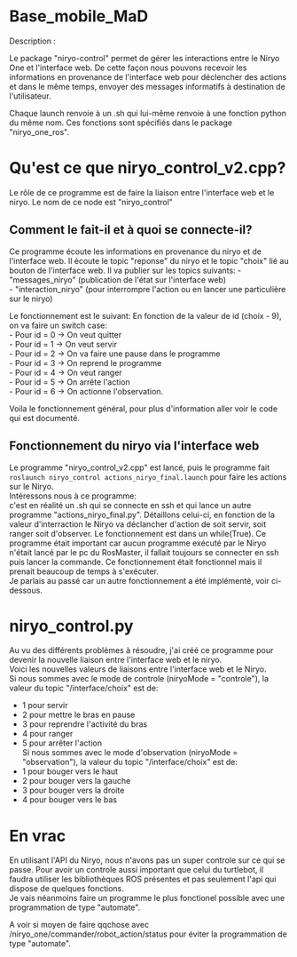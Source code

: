 # Base_mobile_MaD

Description :

Le package "niryo-control" permet de gérer les interactions entre le Niryo One et l'interface web. De cette façon nous pouvons recevoir les informations en provenance de l'interface web pour déclencher des actions et dans le même temps, envoyer des messages informatifs à destination de l'utilisateur.  

Chaque launch renvoie à un .sh qui lui-même renvoie à une fonction python du même nom. Ces fonctions sont spécifiés dans le package "niryo_one_ros".

# Qu'est ce que niryo_control_v2.cpp?
Le rôle de ce programme est de faire la liaison entre l'interface web et le niryo. Le nom de ce node est "niryo_control"  

## Comment le fait-il et à quoi se connecte-il?
Ce programme écoute les informations en provenance du niryo et de l'interface web. Il écoute le topic "reponse" du niryo et le topic "choix" lié au bouton de l'interface web.
Il va publier sur les topics suivants: 
	- "messages_niryo" (publication de l'état sur l'interface web)  
	- "interaction_niryo" (pour interrompre l'action ou en lancer une particulière sur le niryo)  

Le fonctionnement est le suivant: En fonction de la valeur de id (choix - 9), on va faire un switch case:  
	- Pour id = 0 -> On veut quitter  
	- Pour id = 1 -> On veut servir  
	- Pour id = 2 -> On va faire une pause dans le programme  
	- Pour id = 3 -> On reprend le programme  
	- Pour id = 4 -> On veut ranger  
	- Pour id = 5 -> On arrête l'action  
	- Pour id = 6 -> On actionne l'observation.  

Voila le fonctionnement général, pour plus d'information aller voir le code qui est documenté.

## Fonctionnement du niryo via l'interface web
Le programme "niryo_control_v2.cpp" est lancé, puis le programme fait `roslaunch niryo_control actions_niryo_final.launch` pour faire les actions sur le Niryo.  
Intéressons nous à ce programme:  
c'est en réalité un .sh qui se connecte en ssh et qui lance un autre programme "actions_niryo_final.py". Détaillons celui-ci, en fonction de la valeur d'interraction le Niryo va déclancher d'action de soit servir, soit ranger soit d'observer. Le fonctionnement est dans un while(True). Ce programme était important car aucun programme exécuté par le Niryo n'était lancé par le pc du RosMaster, il fallait toujours se connecter en ssh puis lancer la commande. Ce fonctionnement était fonctionnel mais il prenait beaucoup de temps à s'exécuter.  
Je parlais au passé car un autre fonctionnement a été implémenté, voir ci-dessous.

# niryo_control.py
Au vu des différents problèmes à résoudre, j'ai créé ce programme pour devenir la nouvelle liaison entre l'interface web et le niryo.  
Voici les nouvelles valeurs de liaisons entre l'interface web et le Niryo.  
Si nous sommes avec le mode de controle (niryoMode = "controle"), la valeur du topic "/interface/choix" est de:
- 1 pour servir  
- 2 pour mettre le bras en pause  
- 3 pour reprendre l'activité du bras  
- 4 pour ranger  
- 5 pour arrêter l'action  
Si nous sommes avec le mode d'observation (niryoMode = "observation"), la valeur du topic "/interface/choix" est de:
- 1 pour bouger vers le haut  
- 2 pour bouger vers la gauche  
- 3 pour bouger vers la droite  
- 4 pour bouger vers le bas  


# En vrac
En utilisant l'API du Niryo, nous n'avons pas un super controle sur ce qui se passe. Pour avoir un controle aussi important que celui du turtlebot, il faudra utiliser les bibliothèques ROS présentes et pas seulement l'api qui dispose de quelques fonctions.  
Je vais néanmoins faire un programme le plus fonctionel possible avec une programmation de type "automate".  

A voir si moyen de faire qqchose avec /niryo_one/commander/robot_action/status pour éviter la programmation de type "automate".





